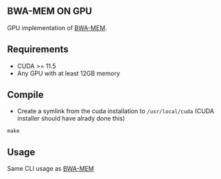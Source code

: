 ## BWA-MEM ON GPU
GPU implementation of [BWA-MEM](https://github.com/lh3/bwa).

## Requirements
* CUDA >= 11.5
* Any GPU with at least 12GB memory

## Compile
* Create a symlink from the cuda installation to `/usr/local/cuda` (CUDA installer should have alrady done this)
```
make
```

## Usage
Same CLI usage as [BWA-MEM](https://github.com/lh3/bwa)
